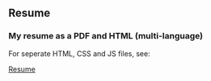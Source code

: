 ## Resume
### My resume as a PDF and HTML (multi-language)
For seperate HTML, CSS and JS files, see:

[Resume](https://github.com/MikeBidinger/Web_Dev/tree/main/Resume)
